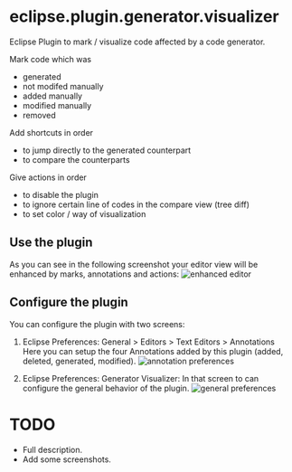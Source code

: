 eclipse.plugin.generator.visualizer
===================================

Eclipse Plugin to mark / visualize code affected by a code generator.

Mark code which was
* generated
* not modifed manually
* added manually
* modified manually
* removed

Add shortcuts in order
* to jump directly to the generated counterpart
* to compare the counterparts

Give actions in order
* to disable the plugin
* to ignore certain line of codes in the compare view (tree diff)
* to set color / way of visualization

Use the plugin
--------------

As you can see in the following screenshot your editor view will be enhanced by marks, annotations and actions:
![enhanced editor](https://raw.github.com/Seitenbau/eclipse.plugin.generator.visualizer/docu_resources/screenshots/editor_all.png)

Configure the plugin 
--------------------

You can configure the plugin with two screens:
1. Eclipse Preferences: General > Editors > Text Editors > Annotations
Here you can setup the four Annotations added by this plugin (added, deleted, generated, modified).
![annotation preferences](https://raw.github.com/Seitenbau/eclipse.plugin.generator.visualizer/docu_resources/screenshots/prefs_annotations.png)

2. Eclipse Preferences: Generator Visualizer:
In that screen to can configure the general behavior of the plugin.
![general preferences](https://raw.github.com/Seitenbau/eclipse.plugin.generator.visualizer/docu_resources/screenshots/prefs_main.png)

TODO
====

* Full description.
* Add some screenshots.
